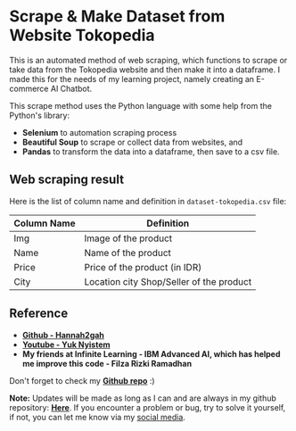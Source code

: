 # **Scrape & Make Dataset from Website Tokopedia**

This is an automated method of web scraping, which functions to scrape or take data from the Tokopedia website and then make it into a dataframe. I made this for the needs of my learning project, namely creating an E-commerce AI Chatbot.

This scrape method uses the Python language with some help from the Python's library:
- **Selenium** to automation scraping process
- **Beautiful Soup** to scrape or collect data from websites, and
- **Pandas** to transform the data into a dataframe, then save to a csv file.

## **Web scraping result**
Here is the list of column name and definition in `dataset-tokopedia.csv` file:

  |Column Name|Definition                                         |                          
|-----------|---------------------------------------------------|
|Img    |Image of the product                                   |
|Name     |Name of the product                                |
|Price      |Price of the product (in IDR)                      |
|City       |Location city Shop/Seller of the product                  |      |Lokasi     |City or state of the shop/seller                   |   


## **Reference**

- [**Github - Hannah2gah**](https://github.com/hannah2gah/web-scraping-tokopedia)
- [**Youtube - Yuk Nyistem**](https://youtu.be/ARJ3f0bbcqU?si=XlBnAP52DbSrJx1E)
- **My friends at Infinite Learning - IBM Advanced AI, which has helped me improve this code - Filza Rizki Ramadhan**


Don't forget to check my [**Github repo**](https://github.com/michaelchndra) :)


**Note:**
Updates will be made as long as I can and are always in my github repository: [**Here**](https://github.com/michaelchndra/Scraping-Make-Dataset-from-Tokopedia).
If you encounter a problem or bug, try to solve it yourself, if not, you can let me know via my [social media](https://linktree-mindra.vercel.app).
